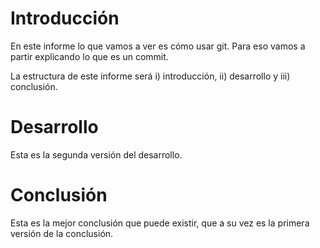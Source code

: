 # Introducción

En este informe lo que vamos a ver es cómo usar git. Para eso vamos a partir explicando lo que es un commit.

La estructura de este informe será i) introducción, ii) desarrollo y iii) conclusión.

# Desarrollo

Esta es la segunda versión del desarrollo.

# Conclusión

Esta es la mejor conclusión que puede existir, que a su vez es la primera versión de la conclusión.
